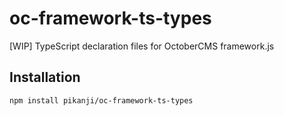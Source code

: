 # oc-framework-ts-types
[WIP] TypeScript declaration files for OctoberCMS framework.js

## Installation

```bash
npm install pikanji/oc-framework-ts-types
```